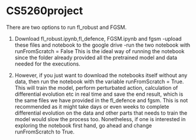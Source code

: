 # CS5260project

There are two options to run fl_robust and FGSM.

1. Download fl_robust.ipynb,fl_defence, FGSM.ipynb and fgsm
   -upload these files and notebook to the google drive 
   -run the two notebook with runFromScratch = False
This is the ideal way of running the notebook since the folder already provided all the pretrained model and data needed for the executions.

2. However, if you just want to download the notebooks itself without any data, then run the notebook with the variable runFromScratch = True.
This will train the model, perform perturbated action, calculation of differential evolution etc in real time and save the end result, which is the same files we have provided in the fl_defence and fgsm. This is not recommended as it might take days or even weeks to complete differential evolution on the data and other parts that needs to train the model would slow the process too. Nonetheless, if one is interested in exploring the notebook first hand, go ahead and change runFromScratch to True.
